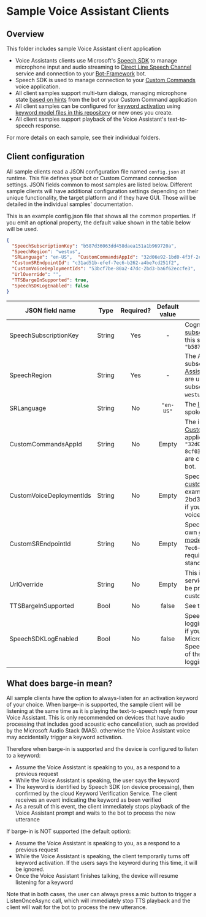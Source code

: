 # Sample Voice Assistant Clients

## Overview

This folder includes sample Voice Assistant client application
* Voice Assistants clients use Microsoft's [Speech SDK](https://docs.microsoft.com/en-us/azure/cognitive-services/speech-service/speech-sdk) to manage microphone input and audio streaming to [Direct Line Speech Channel](https://docs.microsoft.com/en-us/azure/cognitive-services/speech-service/direct-line-speech) service and connection to your [Bot-Framework](https://dev.botframework.com/) bot. 
* Speech SDK is used to manage connection to your [Custom Commands](https://docs.microsoft.com/en-us/azure/cognitive-services/speech-service/custom-commands) voice application.
* All client samples support multi-turn dialogs, managing microphone state [based on hints](https://github.com/Microsoft/botframework-sdk/blob/master/specs/botframework-activity/botframework-activity.md#input-hint) from the bot or your Custom Command application
* All client samples can be configured for [keyword activation](https://speech.microsoft.com/customkeyword) using [keyword model files in this repository](https://github.com/Azure-Samples/Cognitive-Services-Voice-Assistant/tree/master/keyword-models) or new ones you create. 
* All client samples support playback of the Voice Assistant's text-to-speech response. 

For more details on each sample, see their individual folders.

## Client configuration

All sample clients read a JSON configuration file named ```config.json``` at runtime. This file defines your bot or Custom Command connection settings. JSON fields common to most samples are listed below. Different sample clients will have additional configuration settings depending on their unique functionality, the target platform and if they have GUI. Those will be detailed in the individual samples' documentation.

This is an example config.json file that shows all the common properties. If you emit an optional property, the default value shown in the table below will be used.

```json
{
  "SpeechSubscriptionKey": "b587d36063dd458daea151a1b969720a",
  "SpeechRegion": "westus",
  "SRLanguage": "en-US",  "CustomCommandsAppId": "32d06e92-1bd0-4f3f-2c3b-8cf036d0518f",
  "CustomSREndpointId": "c31ad51b-efef-7ec6-b262-a4be7cd251f2",
  "CustomVoiceDeploymentIds": "53bcf7be-80a2-47dc-2bd3-ba6f62eccfe3",
  "UrlOverride": "",
  "TTSBargeInSupported": true,
  "SpeechSDKLogEnabled": false
}
```

| JSON field name          | Type   | Required? | Default value | Description |
|--------------------------|--------|:---------:|:-------------:|-------------|
| SpeechSubscriptionKey    | String | Yes | - | Cognitive Services [speech subscription key](https://docs.microsoft.com/en-us/azure/cognitive-services/speech-service/get-started). Example of hows this string should look like: ```"b587d36063dd458daea151a1b969720a"```
| SpeechRegion             | String | Yes | - | The Azure region of your speech subscription. Limited to the [Voice Assistant supported regions](https://docs.microsoft.com/en-us/azure/cognitive-services/speech-service/regions#voice-assistants). If you are using free-trial Azure subscription, it is further limited to ```westus``` and ```northeurope```.
| SRLanguage               | String | No  | ```"en-US"``` | The [locale code](https://docs.microsoft.com/en-us/azure/cognitive-services/speech-service/language-support#speech-to-text) specifying the spoken language to be recognized. 
| CustomCommandsAppId      | String | No  | Empty | The id uniquely identifying your [Custom Command](https://docs.microsoft.com/en-us/azure/cognitive-services/speech-service/custom-commands) application/project. For example ```"32d06e92-1bd0-4f3f-2c3b-8cf036d0518f"```. Not required if you are connecting to a Bot-Framework bot.
| CustomVoiceDeploymentIds | String | No  | Empty | Specify this if you created your own [custom text-to-speech voice](https://docs.microsoft.com/en-us/azure/cognitive-services/speech-service/how-to-custom-voice). For example "53bcf7be-80a2-47dc-2bd3-ba6f62eccfe3". Not required if you are using one of the pre-built voice.
| CustomSREndpointId       | String | No  | Empty | Specify this if you want to use your own [custom speech recognition model](https://docs.microsoft.com/en-us/azure/cognitive-services/speech-service/how-to-custom-speech). For example ```"c31ad51b-efef-7ec6-b262-a4be7cd251f2"```. Not required if you are using the standard model.
| UrlOverride              | String | No  | Empty | This is mostly used to test out new service features in preview, and will be provided by Microsoft to selected customers. Safe to ignore.
| TTSBargeInSupported      | Bool   | No  | false | See the [What does barge-in mean?](#what-does-barge-in-mean?)
| SpeechSDKLogEnabled      | Bool   | No  | false | Speech SDK has a verbose text logging option that you can turn on, if you need to report a bug to Microsoft. The file name will be SpeechSDK.log. A retail deployment of the client should always have this logging disabled (the default)

## What does barge-in mean?

All sample clients have the option to always-listen for an activation keyword of your choice. When barge-in is supported, the sample client will be listening at the same time as it is playing the text-to-speech reply from your Voice Assistant. This is only recommended on devices that have audio processing that includes good acoustic echo cancellation, such as provided by the Microsoft Audio Stack (MAS). otherwise the Voice Assistant voice may accidentally trigger a keyword activation.  

Therefore when barge-in is supported and the device is configured to listen to a keyword:
* Assume the Voice Assistant is speaking to you, as a respond to a previous request
* While the Voice Assistant is speaking, the user says the keyword
* The keyword is identified by Speech SDK (on device processing), then confirmed by the cloud Keyword Verification Service. The client receives an event indicating the keyword as been verified
* As a result of this event, the client immediately stops playback of the Voice Assistant prompt and waits to the bot to process the new utterance

If barge-in is NOT supported (the default option):
* Assume the Voice Assistant is speaking to you, as a respond to a previous request
* While the Voice Assistant is speaking, the client temporarily turns off keyword activation. If the users says the keyword during this time, it will be ignored. 
* Once the Voice Assistant finishes talking, the device will resume listening for a keyword

Note that in both cases, the user can always press a mic button to trigger a ListenOnceAsync call, which will immediately stop TTS playback and the client will wait for the bot to process the new utterance.

